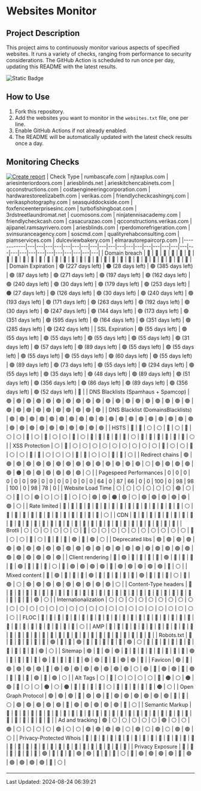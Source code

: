 # Websites Monitor
## Project Description

This project aims to continuously monitor various aspects of specified websites. It runs a variety of checks, ranging from performance to security considerations. The GitHub Action is scheduled to run once per day, updating this README with the latest results.

![Static Badge](https://img.shields.io/badge/project_status-alpha-red?style=for-the-badge&logo=github)

## How to Use

1. Fork this repository.
2. Add the websites you want to monitor in the `websites.txt` file, one per line.
3. Enable GitHub Actions if not already enabled.
4. The README will be automatically updated with the latest check results once a day.


## Monitoring Checks
[![Create report](https://github.com/fabriziosalmi/websites-monitor/actions/workflows/create-report.yml/badge.svg)](https://github.com/fabriziosalmi/websites-monitor/actions/workflows/create-report.yml)
| Check Type | rumbascafe.com | njtaxplus.com | ariesinteriordoors.com | ariesblinds.net | arieskitchencabinets.com | qcconstructions.com | costaengineeringcorporation.com | hardwarestoreelizabeth.com | verikas.com | friendlycheckcashingnj.com | verikasphotography.com | seasquiddockside.com | foxfenceenterprisesinc.com | turbofishingboat.com | 3rdstreetlaundromat.net | cuomosons.com | ninjatennisacademy.com | friendlycheckcash.com | casacurazao.com | qcconstructions.verikas.com | ajipanel.ramsayrivero.com | ariesblinds.com | rperdomorefrigeration.com | svinsuranceagency.com | soscmd.com | qualityrehabconsulting.com | piamservices.com | dulceviewbakery.com | elmarautorepaircorp.com |
|------------|---|---|---|---|---|---|---|---|---|---|---|---|---|---|---|---|---|---|---|---|---|---|---|---|---|---|---|---|---|
| Domain breach | 🔘 | 🔘 | 🔘 | 🔘 | 🔘 | 🔘 | 🔘 | 🔘 | 🔘 | 🔘 | 🔘 | 🔘 | 🔘 | 🔘 | 🔘 | 🔘 | 🔘 | 🔘 | 🔘 | 🔘 | 🔘 | 🔘 | 🔘 | 🔘 | 🔘 | 🔘 | 🔘 | 🔘 | 🔘 | 
| Domain Expiration | 🟢 (227 days left) | 🟠 (28 days left) | 🟢 (385 days left) | 🟢 (87 days left) | 🟢 (271 days left) | 🟢 (197 days left) | 🟢 (162 days left) | 🟢 (240 days left) | 🟢 (30 days left) | 🟢 (179 days left) | 🟢 (253 days left) | 🟠 (27 days left) | 🟢 (126 days left) | 🟢 (30 days left) | 🟢 (240 days left) | 🟢 (193 days left) | 🟢 (171 days left) | 🟢 (263 days left) | 🟢 (192 days left) | 🟢 (30 days left) | 🟢 (247 days left) | 🟢 (144 days left) | 🟢 (173 days left) | 🟢 (351 days left) | 🟢 (595 days left) | 🟢 (164 days left) | 🟢 (351 days left) | 🟢 (285 days left) | 🟢 (242 days left) | 
| SSL Expiration | 🟢 (55 days left) | 🟢 (55 days left) | 🟢 (55 days left) | 🟢 (55 days left) | 🟢 (55 days left) | 🟢 (31 days left) | 🟢 (57 days left) | 🟢 (89 days left) | 🟢 (55 days left) | 🟢 (55 days left) | 🟢 (55 days left) | 🟢 (55 days left) | 🟢 (60 days left) | 🟢 (55 days left) | 🟢 (89 days left) | 🟢 (73 days left) | 🟢 (55 days left) | 🟢 (294 days left) | 🟢 (55 days left) | 🟢 (35 days left) | 🟢 (48 days left) | 🟢 (89 days left) | 🟢 (51 days left) | 🟢 (356 days left) | 🟢 (86 days left) | 🟢 (89 days left) | 🟢 (356 days left) | 🟢 (52 days left) | 🔴 | 
| DNS Blacklists (Spamhaus + Spamcop) | 🟢 | 🟢 | 🟢 | 🟢 | 🟢 | 🟢 | 🟢 | 🟢 | 🟢 | 🟢 | 🟢 | 🟢 | 🟢 | 🟢 | 🟢 | 🟢 | 🟢 | 🟢 | 🟢 | 🟢 | 🟢 | 🟢 | 🟢 | 🟢 | 🟢 | 🟢 | 🟢 | 🟢 | 🟢 | 
| DNS Blacklist (DomainsBlacklists) | 🟢 | 🟢 | 🟢 | 🟢 | 🟢 | 🟢 | 🟢 | 🟢 | 🟢 | 🟢 | 🟢 | 🟢 | 🟢 | 🟢 | 🟢 | 🟢 | 🟢 | 🟢 | 🟢 | 🟢 | 🟢 | 🟢 | 🟢 | 🟢 | 🟢 | 🟢 | 🟢 | 🟢 | 🟢 | 
| HSTS | 🔴 | 🔴 | ⚪ | ⚪ | 🔴 | ⚪ | 🔴 | ⚪ | ⚪ | 🔴 | ⚪ | 🔴 | ⚪ | ⚪ | 🔴 | ⚪ | 🔴 | 🔴 | 🔴 | 🔴 | 🔴 | ⚪ | 🔴 | 🔴 | 🔴 | 🔴 | 🔴 | 🔴 | ⚪ | 
| XSS Protection | ⚪ | 🔴 | ⚪ | ⚪ | ⚪ | ⚪ | ⚪ | ⚪ | ⚪ | ⚪ | ⚪ | 🔴 | ⚪ | ⚪ | 🔴 | ⚪ | ⚪ | 🔴 | 🔴 | ⚪ | ⚪ | ⚪ | 🔴 | 🔴 | ⚪ | ⚪ | 🔴 | 🔴 | ⚪ | 
| Redirect chains | 🟢 | 🟢 | 🟢 | 🟢 | 🟢 | 🟢 | 🟢 | 🟢 | 🟢 | 🟢 | 🟢 | 🟢 | 🟢 | 🟢 | 🟢 | ⚪ | 🟢 | 🟢 | 🟢 | 🟢 | 🟢 | 🟠 | 🟢 | 🟢 | 🟢 | 🟢 | 🟢 | 🟢 | ⚪ | 
| Pagespeed Performances | 0 | 0 | 0 | 0 | 0 | 0 | 99 | 0 | 0 | 0 | 0 | 0 | 0 | 0 | 64 | 0 | 87 | 66 | 0 | 0 | 100 | 0 | 98 | 98 | 100 | 0 | 98 | 78 | 0 | 
| Website Load Time | ⚪ | ⚪ | ⚪ | ⚪ | ⚪ | ⚪ | 🟢 | ⚪ | ⚪ | 🔴 | ⚪ | 🟢 | ⚪ | ⚪ | 🔴 | ⚪ | ⚪ | 🟢 | 🟢 | 🟠 | 🟢 | ⚪ | 🟢 | 🟢 | 🟢 | 🟢 | 🟢 | 🟢 | ⚪ | 
| Rate limited | 🔴 | 🔴 | 🔴 | 🔴 | 🔴 | 🔴 | 🔴 | 🔴 | 🔴 | 🔴 | 🔴 | 🔴 | 🔴 | 🔴 | 🔴 | ⚪ | 🔴 | 🔴 | 🔴 | 🔴 | 🔴 | 🔴 | 🔴 | 🔴 | 🔴 | 🔴 | 🔴 | 🔴 | ⚪ | 
| CDN | 🔴 | 🔴 | 🔴 | 🔴 | 🔴 | 🔴 | 🔴 | 🔴 | 🔴 | 🔴 | 🔴 | 🔴 | 🔴 | 🔴 | 🔴 | 🔴 | 🔴 | 🔴 | 🔴 | 🔴 | 🔴 | 🔴 | 🔴 | 🔴 | 🔴 | 🔴 | 🔴 | 🔴 | 🔴 | 
| Brotli | ⚪ | ⚪ | ⚪ | ⚪ | ⚪ | ⚪ | 🔴 | ⚪ | ⚪ | ⚪ | ⚪ | ⚪ | ⚪ | ⚪ | ⚪ | ⚪ | ⚪ | 🔴 | ⚪ | ⚪ | 🔴 | ⚪ | 🔴 | 🔴 | 🔴 | 🟢 | 🔴 | 🟢 | ⚪ | 
| Deprecated libs | 🟢 | 🟢 | 🟢 | 🟢 | 🟢 | 🟢 | 🟢 | 🟢 | 🟢 | 🟢 | 🟢 | 🟢 | 🟢 | 🟢 | 🟢 | 🟢 | 🟢 | 🟢 | 🟢 | 🟢 | 🟢 | 🟢 | 🟢 | 🟢 | 🟢 | 🟢 | 🟢 | 🟢 | 🟢 | 
| Client rendering | 🔴 | 🟢 | 🔴 | 🔴 | 🔴 | 🔴 | 🟢 | 🔴 | 🔴 | 🔴 | 🔴 | 🟢 | 🔴 | 🔴 | 🔴 | ⚪ | 🔴 | 🟢 | 🟢 | 🟢 | 🟢 | 🔴 | 🟢 | 🟢 | 🟢 | 🟢 | 🟢 | 🔴 | ⚪ | 
| Mixed content | 🔴 | 🟢 | 🔴 | 🔴 | 🔴 | 🟢 | 🔴 | 🔴 | 🔴 | 🔴 | 🔴 | 🟢 | 🔴 | 🔴 | 🔴 | ⚪ | 🔴 | 🟢 | ⚪ | 🟢 | 🟢 | 🟢 | 🟢 | 🟢 | 🟢 | 🟢 | 🟢 | 🟢 | ⚪ | 
| Content-Type headers | 🔴 | 🔴 | 🔴 | 🔴 | 🔴 | 🔴 | 🔴 | 🔴 | 🔴 | 🔴 | 🔴 | 🔴 | 🔴 | 🔴 | 🔴 | 🔴 | 🔴 | 🔴 | 🔴 | 🔴 | 🔴 | 🔴 | 🔴 | 🔴 | 🔴 | 🔴 | 🔴 | 🟢 | ⚪ | 
| Internationalization | ⚪ | ⚪ | ⚪ | ⚪ | ⚪ | ⚪ | ⚪ | ⚪ | ⚪ | ⚪ | ⚪ | ⚪ | ⚪ | ⚪ | ⚪ | ⚪ | ⚪ | ⚪ | ⚪ | ⚪ | ⚪ | ⚪ | ⚪ | ⚪ | ⚪ | ⚪ | ⚪ | ⚪ | ⚪ | 
| FLOC | 🔴 | 🔴 | 🔴 | 🔴 | 🔴 | 🔴 | 🔴 | 🔴 | 🔴 | 🔴 | 🔴 | 🔴 | 🔴 | 🔴 | 🔴 | 🔴 | 🔴 | 🔴 | 🔴 | 🔴 | 🔴 | 🔴 | 🔴 | 🔴 | 🔴 | 🔴 | 🔴 | 🔴 | ⚪ | 
| AMP | 🔴 | 🔴 | 🔴 | 🔴 | 🔴 | 🔴 | 🔴 | 🔴 | 🔴 | 🔴 | 🔴 | 🔴 | 🔴 | 🔴 | 🔴 | 🔴 | 🔴 | 🔴 | 🔴 | 🔴 | 🔴 | 🔴 | 🔴 | 🔴 | 🔴 | 🔴 | 🔴 | 🔴 | 🔴 | 
| Robots.txt | 🔴 | 🔴 | 🔴 | 🔴 | 🔴 | 🔴 | 🟢 | 🔴 | 🔴 | 🟢 | 🔴 | 🔴 | 🔴 | 🔴 | 🔴 | 🟢 | ⚪ | 🔴 | 🔴 | 🔴 | 🔴 | 🔴 | 🔴 | 🔴 | 🔴 | 🔴 | 🔴 | 🟢 | ⚪ | 
| Sitemap | 🟢 | 🔴 | 🟢 | 🟢 | 🔴 | 🔴 | 🔴 | 🔴 | 🔴 | 🔴 | 🔴 | 🔴 | 🟢 | 🔴 | 🔴 | 🔴 | 🔴 | 🟢 | 🔴 | 🔴 | 🔴 | 🔴 | 🟢 | 🟢 | 🔴 | 🔴 | 🟢 | 🟢 | 🔴 | 
| Favicon | 🟢 | 🔴 | 🟢 | 🟢 | 🟢 | 🟢 | 🔴 | 🟢 | 🟢 | 🟢 | 🟢 | 🟢 | 🟢 | 🟢 | 🟢 | ⚪ | 🟢 | 🔴 | 🟢 | 🟢 | 🔴 | 🟢 | 🔴 | 🔴 | 🔴 | 🟢 | 🔴 | 🟢 | ⚪ | 
| Alt Tags | ⚪ | 🔴 | ⚪ | ⚪ | ⚪ | ⚪ | 🔴 | 🟠 | ⚪ | 🟠 | 🟢 | 🔴 | ⚪ | ⚪ | 🟠 | ⚪ | 🟠 | 🔴 | 🔴 | 🔴 | 🔴 | ⚪ | 🔴 | 🔴 | 🔴 | 🔴 | 🔴 | 🟠 | ⚪ | 
| Open Graph Protocol | 🟢 | 🟢 | 🟢 | 🔴 | 🟢 | 🟢 | 🔴 | 🟢 | 🟢 | 🟢 | 🟢 | 🟢 | 🟢 | 🔴 | 🔴 | ⚪ | 🟢 | 🟢 | 🟢 | 🟢 | 🟢 | 🔴 | 🟢 | 🟢 | 🟢 | 🟢 | 🟢 | 🔴 | ⚪ | 
| Semantic Markup | 🔴 | 🔴 | 🔴 | 🔴 | 🔴 | 🔴 | 🔴 | 🔴 | 🔴 | 🔴 | 🔴 | 🔴 | 🔴 | 🔴 | 🔴 | 🔴 | 🔴 | 🔴 | 🔴 | 🔴 | 🔴 | 🔴 | 🔴 | 🔴 | 🔴 | 🔴 | 🔴 | 🔴 | 🔴 | 
| Ad and tracking | 🟢 | ⚪ | ⚪ | ⚪ | ⚪ | ⚪ | 🟢 | ⚪ | ⚪ | 🟢 | ⚪ | ⚪ | ⚪ | ⚪ | 🟢 | ⚪ | ⚪ | 🟢 | 🟢 | 🟢 | 🟢 | ⚪ | 🟢 | ⚪ | 🟢 | ⚪ | 🟢 | 🟢 | ⚪ | 
| Privacy-Protected Whois | 🔴 | 🔴 | 🔴 | 🔴 | 🔴 | 🔴 | 🔴 | 🔴 | 🔴 | 🔴 | 🔴 | 🔴 | 🔴 | 🔴 | 🔴 | 🔴 | 🔴 | 🔴 | 🔴 | 🔴 | 🔴 | 🔴 | 🔴 | 🔴 | 🔴 | 🔴 | 🔴 | 🔴 | 🔴 | 
| Privacy Exposure | 🔴 | 🔴 | 🔴 | 🔴 | 🔴 | 🔴 | 🟢 | 🔴 | 🔴 | 🔴 | 🟢 | 🟢 | 🔴 | 🔴 | 🔴 | ⚪ | 🔴 | 🟢 | 🟢 | 🟢 | 🟢 | 🔴 | 🟢 | 🟢 | 🟢 | 🟢 | 🟢 | 🔴 | ⚪ | 

---
Last Updated: 2024-08-24 06:39:21
